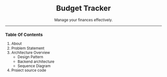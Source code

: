 <svg fill="none" viewBox="0 0 600 300" width="600" height="300" xmlns="http://www.w3.org/2000/svg">
  <foreignObject x="0" y="0" width="600" height="300"> 
  <div xmlns="http://www.w3.org/1999/xhtml">
      <h1  align="center" >Budget Tracker</h1>
      <p align="center">Manage your finances effectively.</p>
    </div>

---
<div>
  <h3>Table Of Contents</h3>
  <ol>
    <li>About</li>
    <li>Problem Statement</li>
    <li>Architecture Overview
      <ul>
        <li>Design Pattern</li>
        <li>Backend architecture</li>
        <li>Sequence Diagram </li>
      </ul>
    </li>
    <li>Project source code</li>
    <li>Tech Stack</li>
    <li>Guidelines</li>
    <li>Conclusion</li>
  </ol>
</div>

  ---
<div>
    <h3 font="bold">1. About </h3>
    <br>
    <p>
      This project is to build a user-friendly application that helps individuals track their savings and expenses on a daily, monthly, and yearly basis, providing real-time reports and notifications.
    </p>
</div>

---

<div>
  <h3>2. Problem Statement</h3>
  <p>
    People often invest in stocks or spend money for their needs without a clear picture of their actual financial position. Relying on manual calculations or checking bank statements is inefficient. This project provides a platform that enables users to automatically track and visualize their financial data effectively.
  </p>
</div>
<div>
</div>

---

<div>
  <div>
    <h3>3. Architecture Overview</h3>
  </div>
  <div>
    <h4>🏗️ Design Pattern : MVC Architecture (Model View Controller)</h4>
     <ul>
      <li>View : User interacts with applications & represents data visually</li>
      <li>Controller : Request from view will be redirected to business logic, manages the resources and provides response to view</li>
      <li>Model : Business Logic stands for performing all the operations on expense, savings & performing CRUD operations on it. Generating report</li>
    </ul>
    <div>
       <h4>🧩 Backend Architecture : Microservices</h4>
    </div>
  </div>

   | Title | Description |
   | ----  | ------------|    
   | Auth Services | Manages registeration, signin using OAuth google & aplication login / registeration services |
   | Budget Services | CRUD operations on expense, create/ update savings, create/update salary |
   | Mail Services | Sends the update via mails |
   | Report Services | Generates the report on monthly weekly, yearly basis |

  <div>
      <h4>🧱 Sequence Diagram</h4>
    </div>
    <div>
      <img src="https://github.com/Shwetha-75/image/blob/main/SequenceDiagramBudgetTracker.png?raw=true" alt="Image" border="none"/>
    </div>
    
  ---
  <div>
    <h3>4. Project source code link 👇 </h3>
  </div>

  |Title | Code Link |
  | ---- | --------- |
  |View  | <a href="https://github.com/Shwetha-75/Budget-Tracker-View.git" target="_blank">View</a>
  |Auth Services | <a href="https://github.com/Shwetha-75/registration-services-budget-tracker.git" target="_blank">Register</a> |
  |     | <a href="https://github.com/Shwetha-75/budget-tracker-login-services.git" target="_blank">Login</a>|
  |     | <a href="https://github.com/Shwetha-75/Google-SignIn.git" target="_blank">OAuth Google SignIn</a> |
  |Budget Services | <a href="https://github.com/Shwetha-75/budget-tracker-budget-services.git" target="_blank">Budget Services</a> |

  ---

  <div>
    
  </div>
  <h3>5. Tech Stack</h3>
  
  |Phase | Tech |
  |------- |------|
  |Frontend| Reactjs |
  |Backend | Flask using python, OAuth SignIn |
  |Databse |Firebase |
  |Testing | .rest, pytest, postman |
  |Deloyement | render, vercel|

  ---

  <div>
    <h3>6. Guidelines to deploy on local </h3>
  </div>
   <p>Clone the repositories</p>
   
   ~~~
    git clone https://github.com/Shwetha-75/Budget-Tracker-View.git
   ~~~
   ~~~
    git clone https://github.com/Shwetha-75/registration-services-budget-tracker.git
   ~~~
   ~~~
    git clone https://github.com/Shwetha-75/budget-tracker-login-services.git
   ~~~
   ~~~
    git clone https://github.com/Shwetha-75/Google-SignIn.git
   ~~~
   ~~~
    git clone https://github.com/Shwetha-75/budget-tracker-budget-services.git
   ~~~

   <p>For view install lastest version & integrate it with vite (Optional : you can use any flavours of js and frameworks)</p>

   ~~~
     npm create vite@latest
   ~~~
   <p>Install node modules</p>

   ~~~
    npm i
   ~~~
   <p>For Backend services install the requirements.txt file, firstly set up the virtual env & activate it</p>

   ~~~
     pip install -r file_path(requirements.txt )
   ~~~

  ---
  
  <h3>Conclusion</h3>
  <div>
    <ul>
      <li>Contributors : Shwetha K (Design, Develeopment, Deployment)</li>
      <li>**Note : No fixed timeline, the project is under development.</li>
    </ul>
  </div>
  <p>"Woohoo!" 🎉 you have completed the installation, now you can work on the project to implement your own ideas</p>
 </div>
  </foreignObject>
</svg>
